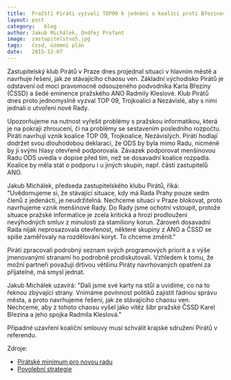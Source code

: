 ```yaml
---
title:	Pražští Piráti vyzvali TOP09 k jednání o koalici proti Březinovi a Kleslové
layout:	post
category:	blog
author:	Jakub Michálek, Ondřej Profant
image:	zastupitelstvo5.jpg
tags:	čssd, územní plán
date:	2015-12-07
---
```


Zastupitelský klub Pirátů v Praze dnes projednal situaci v hlavním městě a navrhuje řešení, jak ze stávajícího chaosu ven. Základní východisko Pirátů je odstavení od moci pravomocně odsouzeného podvodníka Karla Březiny (ČSSD) a šedé eminence pražského ANO Radmily Kleslové. Klub Pirátů dnes proto jednomyslně vyzval TOP 09, Trojkoalici a Nezávislé, aby s nimi jednali o utvoření nové Rady.

Upozorňujeme na nutnost vyřešit problémy s pražskou informatikou, která je na pokraji zhroucení, či na problémy se sestavením posledního rozpočtu. Piráti navrhují vznik koalice TOP 09, Trojkoalice, Nezávislých. Piráti hodlají dodržet svou dlouhodobou deklaraci, že ODS by byla mimo Radu, nicméně by ji svými hlasy otevřeně podporovala. Závazek podporovat menšinovou Radu ODS uvedla v dopise před tím, než se dosavadní koalice rozpadla. Koalice by měla stát o podporu i u jiných skupin, např. části zastupitelů ANO.

Jakub Michálek, předseda zastupitelského klubu Pirátů, říká: "Uvědomujeme si, že stávající situace, kdy má Rada Prahy pouze sedm členů z jedenácti, je neudržitelná. Nechceme situaci v Praze blokovat, proto navrhujeme vznik menšinové Rady. Do Rady jsme ochotní vstoupit, protože situace pražské informatice je zcela kritická a hrozí prodloužení nevýhodných smluv z minulosti za stamiliony korun. Zároveň dosavadní Rada nijak neprosazovala otevřenost, některé skupiny z ANO a ČSSD se spíše zaměřovaly na rozdělování koryt. To chceme změnit."

Piráti zpracovali podrobný seznam svých programových priorit a s výše jmenovanými stranami ho podrobně prodiskutovali. Vzhledem k tomu, že možní partneři považují drtivou většinu Piráty navrhovaných opatření za přijatelné, má smysl jednat.

Jakub Michálek uzavírá: "Dali jsme své karty na stůl a uvidíme, co na to řeknou zbývající strany. Vnímáme povinnost politiků zajistit řádnou správu města, a proto navrhujeme řešení, jak ze stávajícího chaosu ven. Nechceme, aby z tohoto chaosu vyšel jako vítěz šíbr pražské ČSSD Karel Březina a jeho spojka Radmila Kleslová." 

Případné uzavření koaliční smlouvy musí schválit krajské sdružení Pirátů v referendu.

Zdroje:

- [Pirátské minimum pro novou radu](https://github.com/pirati-cz/KlubPraha/blob/master/materialy/piratske-minimum/piratske-minimum.md)
- [Povolební strategie](https://www.pirati.cz/regiony/praha/povolebni_strategie)


